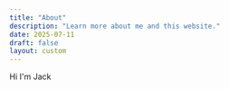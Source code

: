 ```yaml
---
title: "About"
description: "Learn more about me and this website."
date: 2025-07-11
draft: false
layout: custom
---
```


Hi I'm Jack